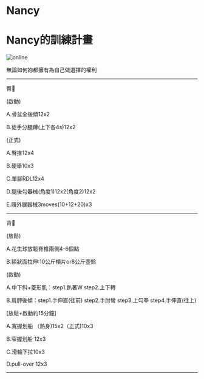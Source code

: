 # Nancy


<html>
  <head>
    <meta charset="UTF-8">
   
  </head>
  <body>
    <h1>Nancy的訓練計畫</h1>
    <img src="https://custom-images.strikinglycdn.com/res/hrscywv4p/image/upload/c_limit,fl_lossy,h_600,w_800,f_auto,q_auto/6854615/492705_919805.jpeg" alt="online">
    <p>無論如何妳都擁有為自己做選擇的權利</p>
    <hr>
    <p>臀🍑</p>
    <p>(啟動)</p>
    <p>A.骨盆全後傾12x2</p>
    <p>B.徒手分腿蹲(上下各4s)12x2</p>
    <p>(正式)</p>
    <p>A.臀推12x4</p>
    <p>B.硬舉10x3</p>
    <p>C.單腳RDL12x4</p>
    <p>D.腿後勾器械(角度1)12x2(角度2)12x2</p>
    <p>E.髖外展器械3moves(10+12+20)x3</p>
    <hr>
</body>
</html>
    <p>背🐚</p>
    <p>(放鬆)</p>
    <p>A.花生球放鬆脊椎兩側4-6個點</p>
    <p>B.額狀面拉伸:10公斤槓片or8公斤壺鈴</p>
    <p>(啟動)</p>
    <p>A.中下斜+菱形肌：step1.趴著W step2.上下轉</p>
    <p>B.肩胛後傾：step1.手伸直(往前) step2.手肘彎 step3.上勾拳 step4.手伸直(往上)</p>
    <p>[放鬆+啟動約15分鐘]</p>
    <p>A.寬握划船 （熱身)15x2（正式)10x3</p>
    <p>B.窄握划船 12x3</p>
    <p>C.滑輪下拉10x3</p>
    <p>D.pull-over 12x3</p>
    <hr>
</body>
</html>
